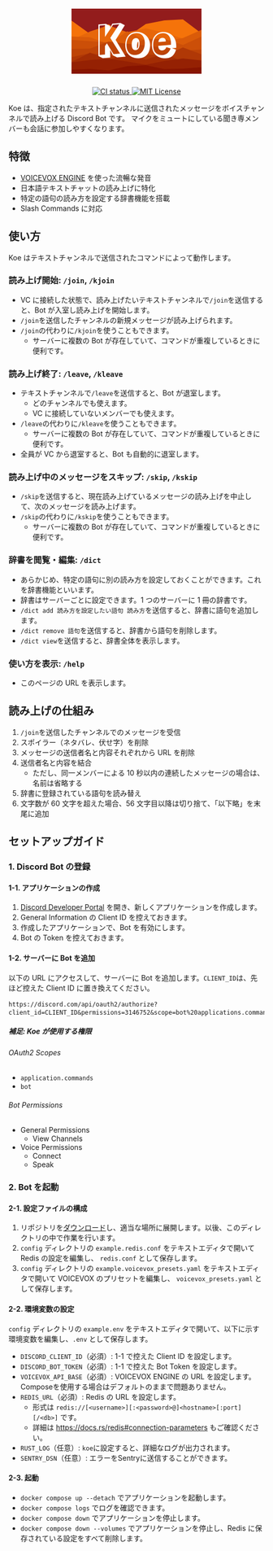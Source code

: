 <h1 align="center">
  <img src="./icon/logo.png" alt="Koe" height="128">
</h1>

<p align="center">
  <a href="https://github.com/ciffelia/koe/actions?query=workflow%3ACI+branch%3Amain">
    <img src="https://github.com/ciffelia/koe/workflows/CI/badge.svg?branch=main" alt="CI status">
  </a>
  <a href="./LICENSE">
    <img src="https://img.shields.io/badge/license-MIT-brightgreen.svg?style=flat" alt="MIT License">
  </a>
</p>

Koe は、指定されたテキストチャンネルに送信されたメッセージをボイスチャンネルで読み上げる Discord Bot です。
マイクをミュートにしている聞き専メンバーも会話に参加しやすくなります。

## 特徴

- [VOICEVOX ENGINE](https://github.com/VOICEVOX/voicevox_engine) を使った流暢な発音
- 日本語テキストチャットの読み上げに特化
- 特定の語句の読み方を設定する辞書機能を搭載
- Slash Commands に対応

## 使い方

Koe はテキストチャンネルで送信されたコマンドによって動作します。

### 読み上げ開始: `/join`, `/kjoin`

- VC に接続した状態で、読み上げたいテキストチャンネルで`/join`を送信すると、Bot が入室し読み上げを開始します。
- `/join`を送信したチャンネルの新規メッセージが読み上げられます。
- `/join`の代わりに`/kjoin`を使うこともできます。
  - サーバーに複数の Bot が存在していて、コマンドが重複しているときに便利です。

### 読み上げ終了: `/leave`, `/kleave`

- テキストチャンネルで`/leave`を送信すると、Bot が退室します。
  - どのチャンネルでも使えます。
  - VC に接続していないメンバーでも使えます。
- `/leave`の代わりに`/kleave`を使うこともできます。
  - サーバーに複数の Bot が存在していて、コマンドが重複しているときに便利です。
- 全員が VC から退室すると、Bot も自動的に退室します。

### 読み上げ中のメッセージをスキップ: `/skip`, `/kskip`

- `/skip`を送信すると、現在読み上げているメッセージの読み上げを中止して、次のメッセージを読み上げます。
- `/skip`の代わりに`/kskip`を使うこともできます。
  - サーバーに複数の Bot が存在していて、コマンドが重複しているときに便利です。

### 辞書を閲覧・編集: `/dict`

- あらかじめ、特定の語句に別の読み方を設定しておくことができます。これを辞書機能といいます。
- 辞書はサーバーごとに設定できます。1 つのサーバーに 1 冊の辞書です。
- `/dict add 読み方を設定したい語句 読み方`を送信すると、辞書に語句を追加します。
- `/dict remove 語句`を送信すると、辞書から語句を削除します。
- `/dict view`を送信すると、辞書全体を表示します。

### 使い方を表示: `/help`

- このページの URL を表示します。

## 読み上げの仕組み

1. `/join`を送信したチャンネルでのメッセージを受信
2. スポイラー（ネタバレ、伏せ字）を削除
3. メッセージの送信者名と内容それぞれから URL を削除
4. 送信者名と内容を結合
   - ただし、同一メンバーによる 10 秒以内の連続したメッセージの場合は、名前は省略する
5. 辞書に登録されている語句を読み替え
6. 文字数が 60 文字を超えた場合、56 文字目以降は切り捨て、「以下略」を末尾に追加

## セットアップガイド

### 1. Discord Bot の登録

#### 1-1. アプリケーションの作成

1. [Discord Developer Portal](https://discord.com/developers/applications) を開き、新しくアプリケーションを作成します。
2. General Information の Client ID を控えておきます。
3. 作成したアプリケーションで、Bot を有効にします。
4. Bot の Token を控えておきます。

#### 1-2. サーバーに Bot を追加

以下の URL にアクセスして、サーバーに Bot を追加します。`CLIENT_ID`は、先ほど控えた Client ID に置き換えてください。

```
https://discord.com/api/oauth2/authorize?client_id=CLIENT_ID&permissions=3146752&scope=bot%20applications.commands
```

##### 補足: Koe が使用する権限

###### OAuth2 Scopes

- `application.commands`
- `bot`

###### Bot Permissions

- General Permissions
  - View Channels
- Voice Permissions
  - Connect
  - Speak

### 2. Bot を起動

#### 2-1. 設定ファイルの構成

1. リポジトリを[ダウンロード](https://github.com/ciffelia/koe/archive/refs/heads/main.zip)し、適当な場所に展開します。以後、このディレクトリの中で作業を行います。
2. `config` ディレクトリの `example.redis.conf` をテキストエディタで開いて Redis の設定を編集し、 `redis.conf` として保存します。
3. `config` ディレクトリの `example.voicevox_presets.yaml` をテキストエディタで開いて VOICEVOX のプリセットを編集し、 `voicevox_presets.yaml` として保存します。

#### 2-2. 環境変数の設定

`config` ディレクトリの `example.env` をテキストエディタで開いて、以下に示す環境変数を編集し、`.env` として保存します。

- `DISCORD_CLIENT_ID`（必須）: 1-1 で控えた Client ID を設定します。
- `DISCORD_BOT_TOKEN`（必須）: 1-1 で控えた Bot Token を設定します。
- `VOICEVOX_API_BASE`（必須）: VOICEVOX ENGINE の URL を設定します。Composeを使用する場合はデフォルトのままで問題ありません。
- `REDIS_URL`（必須）: Redis の URL を設定します。
  - 形式は `redis://[<username>][:<password>@]<hostname>[:port][/<db>]` です。
  - 詳細は https://docs.rs/redis#connection-parameters もご確認ください。
- `RUST_LOG`（任意）: `koe`に設定すると、詳細なログが出力されます。
- `SENTRY_DSN`（任意）: エラーをSentryに送信することができます。

#### 2-3. 起動

- `docker compose up --detach` でアプリケーションを起動します。
- `docker compose logs` でログを確認できます。
- `docker compose down` でアプリケーションを停止します。
- `docker compose down --volumes` でアプリケーションを停止し、Redis に保存されている設定をすべて削除します。
